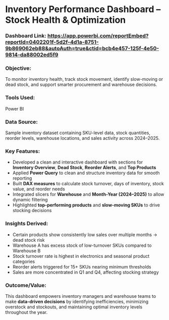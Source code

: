 # Inventory Performance Dashboard – Stock Health & Optimization

### Dashboard Link:  https://app.powerbi.com/reportEmbed?reportId=0402201f-5d2f-4d1a-8751-9b869062eb88&autoAuth=true&ctid=bcb4e457-125f-4e50-9814-da88002ed5f9

### Objective: 
To monitor inventory health, track stock movement, identify slow-moving or dead stock, and support smarter procurement and warehouse decisions.

### Tools Used:  
Power BI

### Data Source:  
Sample inventory dataset containing SKU-level data, stock quantities, reorder levels, warehouse locations, and sales activity across 2024–2025.


### Key Features:

- Developed a clean and interactive dashboard with sections for **Inventory Overview**, **Dead Stock**, **Reorder Alerts**, and **Top Products**  
- Applied **Power Query** to clean and structure inventory data for smooth reporting  
- Built **DAX measures** to calculate stock turnover, days of inventory, stock value, and reorder needs  
- Integrated slicers for **Warehouse** and **Month-Year (2024–2025)** to allow dynamic filtering  
- Highlighted **top-performing products** and **slow-moving SKUs** to drive stocking decisions  


### Insights Derived:

- Certain products show consistently low sales over multiple months → dead stock risk  
- Warehouse A has excess stock of low-turnover SKUs compared to Warehouse B  
- Stock turnover rate is highest in electronics and seasonal product categories  
- Reorder alerts triggered for 15+ SKUs nearing minimum thresholds  
- Sales are more concentrated in Q1 and Q4, affecting stocking strategy


### Outcome/Value:  
This dashboard empowers inventory managers and warehouse teams to make **data-driven decisions** by identifying inefficiencies, minimizing overstock and stockouts, and maintaining optimal inventory levels throughout the year.
